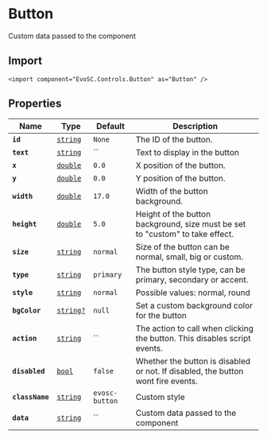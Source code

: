 # Button
Custom data passed to the component

## Import
```xml:no-line-numbers
<import component="EvoSC.Controls.Button" as="Button" />
```

## Properties
| Name | Type | Default | Description |
|------|------|---------|-------------|
| **`id`** | [`string`](#) | `None` | The ID of the button. |
| **`text`** | [`string`](#) | `` | Text to display in the button |
| **`x`** | [`double`](#) | `0.0` | X position of the button. |
| **`y`** | [`double`](#) | `0.0` | Y position of the button. |
| **`width`** | [`double`](#) | `17.0` | Width of the button background. |
| **`height`** | [`double`](#) | `5.0` | Height of the button background, size must be set to "custom" to take effect. |
| **`size`** | [`string`](#) | `normal` | Size of the button can be normal, small, big or custom. |
| **`type`** | [`string`](#) | `primary` | The button style type, can be primary, secondary or accent. |
| **`style`** | [`string`](#) | `normal` | Possible values: normal, round |
| **`bgColor`** | [`string?`](#) | `null` | Set a custom background color for the button |
| **`action`** | [`string`](#) | `` | The action to call when clicking the button. This disables script events. |
| **`disabled`** | [`bool`](#) | `false` | Whether the button is disabled or not. If disabled, the button wont fire events. |
| **`className`** | [`string`](#) | `evosc-button` | Custom style |
| **`data`** | [`string`](#) | `` | Custom data passed to the component |
